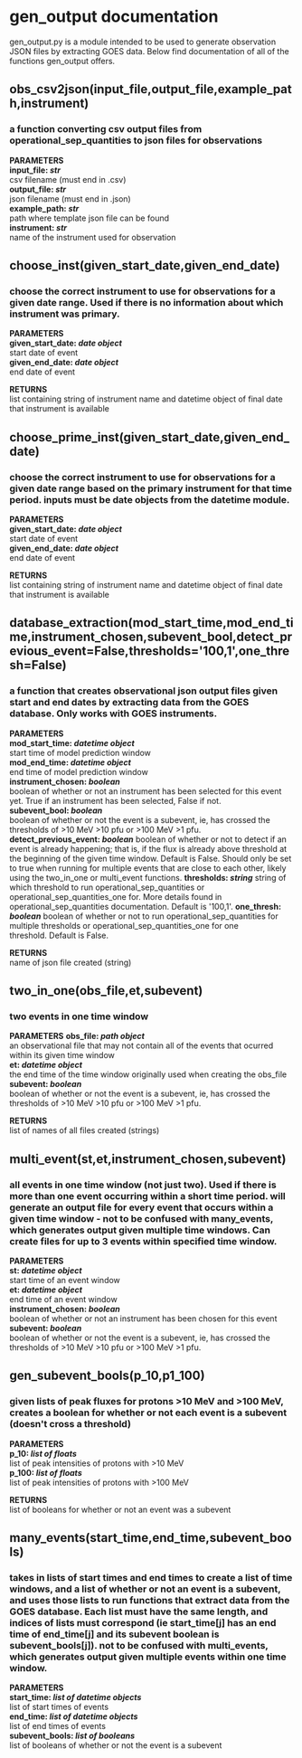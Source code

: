 # gen_output documentation

gen_output.py is a module intended to be used to generate observation JSON files by extracting GOES data.
Below find documentation of all of the functions gen_output offers.

## obs_csv2json(input_file,output_file,example_path,instrument)
### a function converting csv output files from operational_sep_quantities to json files for observations
**PARAMETERS**  
**input_file: *str***  
  csv filename (must end in .csv)  
**output_file: *str***  
  json filename (must end in .json)  
**example_path: *str***  
  path where template json file can be found  
**instrument: *str***  
  name of the instrument used for observation 
  
## choose_inst(given_start_date,given_end_date)
### choose the correct instrument to use for observations for a given date range. Used if there is no information about which instrument was primary.
**PARAMETERS**  
**given_start_date: *date object***  
  start date of event  
**given_end_date: *date object***  
  end date of event  
  
**RETURNS**  
  list containing string of instrument name and datetime object of final date that instrument is available  
  
## choose_prime_inst(given_start_date,given_end_date)
### choose the correct instrument to use for observations for a given date range based on the primary instrument for that time period. inputs must be date objects from the datetime module.
**PARAMETERS**  
**given_start_date: *date object***  
  start date of event  
**given_end_date: *date object***  
  end date of event  
  
**RETURNS**  
  list containing string of instrument name and datetime object of final date that instrument is available  

## database_extraction(mod_start_time,mod_end_time,instrument_chosen,subevent_bool,detect_previous_event=False,thresholds='100,1',one_thresh=False)
### a function that creates observational json output files given start and end dates by extracting data from the GOES database. Only works with GOES instruments.
**PARAMETERS**  
**mod_start_time: *datetime object***  
  start time of model prediction window  
**mod_end_time: *datetime object***  
  end time of model prediction window  
**instrument_chosen: *boolean***  
  boolean of whether or not an instrument has been selected for this event yet. True if an instrument has been selected, False if not.  
**subevent_bool: *boolean***  
  boolean of whether or not the event is a subevent, ie, has crossed the thresholds of >10 MeV >10 pfu or >100 MeV >1 pfu.  
**detect_previous_event: *boolean***
  boolean of whether or not to detect if an event is already happening; that is, if the flux is already above threshold at the beginning
  of the given time window. Default is False. Should only be set to true when running for multiple events that are close to each other,
  likely using the two_in_one or multi_event functions.
**thresholds: *string***
  string of which threshold to run operational_sep_quantities or operational_sep_quantities_one for. More details found in 
  operational_sep_quantities documentation. Default is '100,1'.
**one_thresh: *boolean***
  boolean of whether or not to run operational_sep_quantities for multiple thresholds or operational_sep_quantities_one for one       \
  threshold. Default is False.  
  
**RETURNS**  
  name of json file created (string)
  
## two_in_one(obs_file,et,subevent)
### two events in one time window
**PARAMETERS**
**obs_file: *path object***  
  an observational file that may not contain all of the events that ocurred within its given time window  
**et: *datetime object***  
  the end time of the time window originally used when creating the obs_file  
**subevent: *boolean***  
  boolean of whether or not the event is a subevent, ie, has crossed the thresholds of >10 MeV >10 pfu or >100 MeV >1 pfu.  
  
**RETURNS**  
  list of names of all files created (strings)
  
## multi_event(st,et,instrument_chosen,subevent)
### all events in one time window (not just two). Used if there is more than one event occurring within a short time period. will generate an output file for every event that occurs within a given time window - not to be confused with many_events, which generates output given multiple time windows. Can create files for up to 3 events within specified time window.
**PARAMETERS**  
**st: *datetime object***  
  start time of an event window  
**et: *datetime object***  
  end time of an event window  
**instrument_chosen: *boolean***  
  boolean of whether or not an instrument has been chosen for this event  
**subevent: *boolean***  
  boolean of whether or not the event is a subevent, ie, has crossed the thresholds of >10 MeV >10 pfu or >100 MeV >1 pfu.  

## gen_subevent_bools(p_10,p1_100)
### given lists of peak fluxes for protons >10 MeV and >100 MeV, creates a boolean for whether or not each event is a subevent (doesn't cross a threshold)
**PARAMETERS**  
**p_10: *list of floats***  
  list of peak intensities of protons with >10 MeV  
**p_100: *list of floats***  
  list of peak intensities of protons with >100 MeV  
  
**RETURNS**  
  list of booleans for whether or not an event was a subevent

## many_events(start_time,end_time,subevent_bools)
### takes in lists of start times and end times to create a list of time windows, and a list of whether or not an event is a subevent, and uses those lists to run functions that extract data from the GOES database. Each list must have the same length, and indices of lists must correspond (ie start_time[j] has an end time of end_time[j] and its subevent boolean is subevent_bools[j]). not to be confused with multi_events, which generates output given multiple events within one time window.
**PARAMETERS**  
**start_time: *list of datetime objects***  
  list of start times of events  
**end_time: *list of datetime objects***  
  list of end times of events  
**subevent_bools: *list of booleans***  
  list of booleans of whether or not the event is a subevent 
